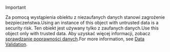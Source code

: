 > [!IMPORTANT]
> <span data-ttu-id="f7e4a-101">Za pomocą wystąpienia obiektu z niezaufanych danych stanowi zagrożenie bezpieczeństwa.</span><span class="sxs-lookup"><span data-stu-id="f7e4a-101">Using an instance of this object with untrusted data is a security risk.</span></span> <span data-ttu-id="f7e4a-102">Ten obiekt jest używany tylko z zaufanych danych.</span><span class="sxs-lookup"><span data-stu-id="f7e4a-102">Use this object only with trusted data.</span></span> <span data-ttu-id="f7e4a-103">Aby uzyskać więcej informacji, zobacz [sprawdzanie poprawności danych](https://www.owasp.org/index.php/Data_Validation).</span><span class="sxs-lookup"><span data-stu-id="f7e4a-103">For more information, see [Data Validation](https://www.owasp.org/index.php/Data_Validation).</span></span>
